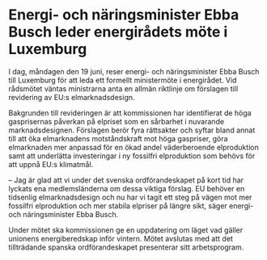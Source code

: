 # Energi- och näringsminister Ebba Busch leder energirådets möte i Luxemburg

I dag, måndagen den 19 juni, reser energi- och näringsminister Ebba Busch till Luxemburg för att leda ett formellt ministermöte i energirådet. Vid rådsmötet väntas ministrarna anta en allmän riktlinje om förslagen till revidering av EU:s elmarknadsdesign.

Bakgrunden till revideringen är att kommissionen har identifierat de höga gasprisernas påverkan på elpriset som en sårbarhet i nuvarande marknadsdesignen. Förslagen berör fyra rättsakter och syftar bland annat till att öka elmarknadens motståndskraft mot höga gaspriser, göra elmarknaden mer anpassad för en ökad andel väderberoende elproduktion samt att underlätta investeringar i ny fossilfri elproduktion som behövs för att uppnå EU:s klimatmål.

– Jag är glad att vi under det svenska ordförandeskapet på kort tid har lyckats ena medlemsländerna om dessa viktiga förslag. EU behöver en tidsenlig elmarknadsdesign och nu har vi tagit ett steg på vägen mot mer fossilfri elproduktion och mer stabila elpriser på längre sikt, säger energi- och näringsminister Ebba Busch.

Under mötet ska kommissionen ge en uppdatering om läget vad gäller unionens energiberedskap inför vintern. Mötet avslutas med att det tillträdande spanska ordförandeskapet presenterar sitt arbetsprogram.
